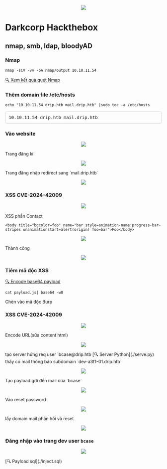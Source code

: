 <p align="center"><img src="image/image.png" /></p>

# Darkcorp Hackthebox
## nmap, smb, ldap, bloodyAD
### Nmap
```
nmap -sCV -vv -oA nmap/output 10.10.11.54
```
[🔍 Xem kết quả quét Nmap](./nmap/output.nmap)
### Thêm domain file /etc/hosts 
```
echo "10.10.11.54 drip.htb mail.drip.htb" |sudo tee -a /etc/hosts
```
<pre style="border: 1px solid #ccc; padding: 10px; border-radius: 5px;">
10.10.11.54 drip.htb mail.drip.htb
</pre>
### Vào website
<p align="center"><img src="image/image1.png" /></p>
Trang đăng kí
<p align="center"><img src="image/image2.png" /></p>
Trang đăng nhập redirect sang `mail.drip.htb`
<p align="center"><img src="image/image5.png" /></p>

### XSS CVE-2024-42009 <p align="center"><img src="image/image3.png" /></p>

XSS phần Contact
```
<body title="bgcolor=foo" name="bar style=animation-name:progress-bar-stripes onanimationstart=alert(origin) foo=bar">Foo</body>
```
<p align="center"><img src="image/image6.png" /></p>
Thành công
<p align="center"><img src="image/image7.png" /></p>

### Tiêm mã độc XSS

 
[🔍 Encode base64 payload](./payload.js)
```
cat payload.js| base64 -w0
```
Chèn vào mã độc Burp
### XSS CVE-2024-42009 
<p align="center"><img src="image/image8.png" /></p>
Encode URL(sửa content html)

<p align="center"><img src="image/image9.png" /></p>
tạo server hứng req user `bcase@drip.htb
[🔍 Server Python](./serve.py)
thấy có mail thông báo subdomain `dev-a3f1-01.drip.htb`
<p align="center"><img src="image/image10.png" /></p>
Tạo payload gửi đến mail của `bcase`
<p align="center"><img src="image/image11.png" /></p>
Vào reset password
<p align="center"><img src="image/image12.png" /></p>
lấy domain mail phản hồi và reset
<p align="center"><img src="image/image13.png" /></p>

### Đăng nhập vào trang dev user `bcase`

<p align="center"><img src="image/image14.png" /></p>
[🔍 Payload sql](./inject.sql)